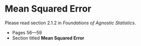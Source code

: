 # Mean Squared Error 

Please read section 2.1.2 in *Foundations of Agnostic Statistics*. 

- Pages 56—59
- Section titled **Mean Squared Error**
